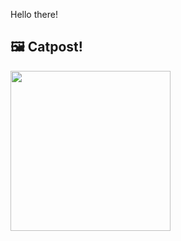 Hello there!



## 🖼️ Catpost!

<sub>
    <img src="https://cdn2.thecatapi.com/images/LkVDD_6nL.jpg" height="256">
</sub>

